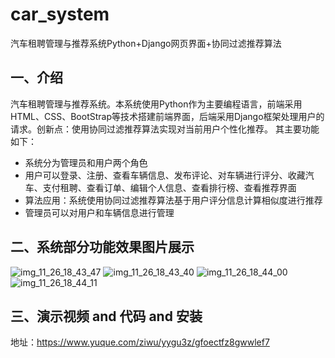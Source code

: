 # car_system
汽车租聘管理与推荐系统Python+Django网页界面+协同过滤推荐算法

## 一、介绍
汽车租聘管理与推荐系统。本系统使用Python作为主要编程语言，前端采用HTML、CSS、BootStrap等技术搭建前端界面，后端采用Django框架处理用户的请求。创新点：使用协同过滤推荐算法实现对当前用户个性化推荐。
其主要功能如下：

- 系统分为管理员和用户两个角色
- 用户可以登录、注册、查看车辆信息、发布评论、对车辆进行评分、收藏汽车、支付租聘、查看订单、编辑个人信息、查看排行榜、查看推荐界面
- 算法应用：系统使用协同过滤推荐算法基于用户评分信息计算相似度进行推荐
- 管理员可以对用户和车辆信息进行管理

## 二、系统部分功能效果图片展示
![img_11_26_18_43_47](https://github.com/ziwupython/car_system/assets/133186350/6e0f22de-8ebe-42bc-aefb-fba4e4cdd7cf)
![img_11_26_18_43_40](https://github.com/ziwupython/car_system/assets/133186350/85b0549f-8b3c-4d06-8fea-cf54a78190ad)
![img_11_26_18_44_00](https://github.com/ziwupython/car_system/assets/133186350/a59dc760-93a8-446c-abdf-597208ab491e)
![img_11_26_18_44_11](https://github.com/ziwupython/car_system/assets/133186350/9282066d-e1c5-48a1-88d8-d1f1693c28df)

## 三、演示视频 and 代码 and 安装
地址：https://www.yuque.com/ziwu/yygu3z/gfoectfz8gwwlef7
